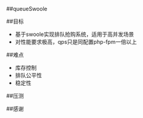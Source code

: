 ##queueSwoole


##目标
* 基于swoole实现排队抢购系统，适用于高并发场景
* 对性能要求极高，qps只是同配置php-fpm一倍以上

##难点
* 库存控制
* 排队公平性
* 稳定性

##压测




##感谢


